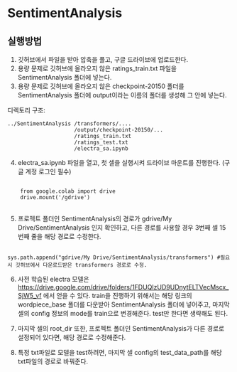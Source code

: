 # SentimentAnalysis

실행방법
---------

1. 깃허브에서 파일을 받아 압축을 풀고, 구글 드라이브에 업로드한다.
2. 용량 문제로 깃허브에 올라오지 않은 ratings_train.txt 파일을 SentimentAnalysis 폴더에 넣는다.
3. 용량 문제로 깃허브에 올라오지 않은 checkpoint-20150 폴더를 SentimentAnalysis 폴더에 output이라는 이름의 폴더를 생성해 그 안에 넣는다.

디렉토리 구조:

    ../SentimentAnalysis /transformers/....
                         /output/checkpoint-20150/...
                         /ratings_train.txt
                         /ratings_test.txt
                         /electra_sa.ipynb

4. electra_sa.ipynb 파일을 열고, 첫 셀을 실행시켜 드라이브 마운트를 진행한다. (구글 계정 로그인 필수)
<pre>
<code>
    from google.colab import drive
    drive.mount('/gdrive')
</code>
</pre>

5. 프로젝트 폴더인 SentimentAnalysis의 경로가 gdrive/My Drive/SentimentAnalysis 인지 확인하고, 다른 경로를 사용할 경우 3번째 셀 15번째 줄을 해당 경로로 수정한다.
<code>
sys.path.append("gdrive/My Drive/SentimentAnalysis/transformers") #필요시 깃허브에서 다운로드받은 transformers 경로로 수정.
</code>

6. 사전 학습된 electra 모델은 https://drive.google.com/drive/folders/1FDUQIzUD9UDnytELTVecMscx_SjW5_vf 에서 얻을 수 있다. train을 진행하기 위해서는 해당 링크의 wordpiece_base 폴더를 다운받아 SentimentAnalysis 폴더에 넣어주고, 마지막 셀의 config 정보의 mode를 train으로 변경해준다. test만 한다면 생략해도 된다.

7. 마지막 셀의 root_dir 또한, 프로젝트 폴더인 SentimentAnalysis가 다른 경로로 설정되어 있다면, 해당 경로로 수정해준다.

8. 특정 txt파일로 모델을 test하려면, 마지막 셀 config의 test_data_path를 해당 txt파일의 경로로 바꿔준다.
